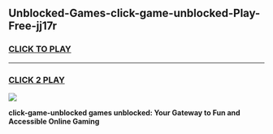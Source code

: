 
## Unblocked-Games-click-game-unblocked-Play-Free-jj17r
<h3>
<a href="https://premium76.site?title=click-game-unblocked&ref=17A">CLICK TO PLAY</a></h3>
<hr>

<h3>
<a href="https://premium76.site?title=click-game-unblocked&ref=17A">CLICK 2 PLAY</a>
  
</h3>

<a href="https://premium76.site?title=click-game-unblocked&ref=17A"><img src="https://clearcache.store/games.png"></a>


**click-game-unblocked games unblocked: Your Gateway to Fun and Accessible Online Gaming**
